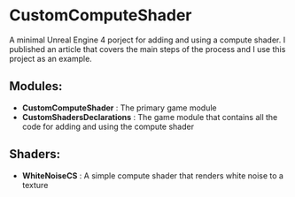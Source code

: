 # CustomComputeShader

A minimal Unreal Engine 4 porject for adding and using a compute shader. I published an article that covers the main steps of the process and I use this project as an example. 

## Modules:
* **CustomComputeShader** : The primary game module
* **CustomShadersDeclarations** : The game module that contains all the code for adding and using the compute shader

##  Shaders:
* **WhiteNoiseCS** : A simple compute shader that renders white noise to a texture

